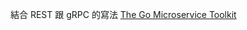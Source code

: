 結合 REST 跟 gRPC 的寫法 [The Go Microservice Toolkit](https://levelup.gitconnected.com/the-golang-microservice-toolkit-7521516ee4b)
